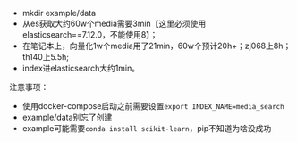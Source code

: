 
- mkdir example/data
- 从es获取大约60w个media需要3min【这里必须使用elasticsearch==7.12.0，不能使用8】；
- 在笔记本上，向量化1w个media用了21min，60w个预计20h+；zj068上8h；th140上5.5h;
- index进elasticsearch大约1min。

注意事项：
- 使用docker-compose启动之前需要设置`export INDEX_NAME=media_search`
- example/data别忘了创建
- example可能需要`conda install scikit-learn`，pip不知道为啥没成功

